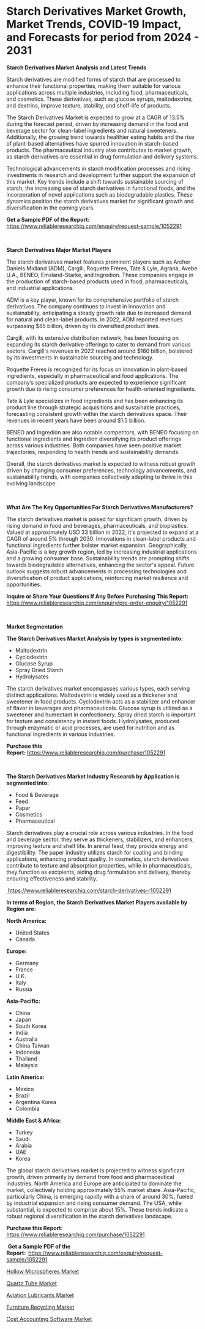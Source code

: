 <p><h1>Starch Derivatives Market Growth, Market Trends, COVID-19 Impact, and Forecasts for period from 2024 - 2031</h1></p><p><strong>Starch Derivatives Market Analysis and Latest Trends</strong></p>
<p><p>Starch derivatives are modified forms of starch that are processed to enhance their functional properties, making them suitable for various applications across multiple industries, including food, pharmaceuticals, and cosmetics. These derivatives, such as glucose syrups, maltodextrins, and dextrins, improve texture, stability, and shelf-life of products. </p><p>The Starch Derivatives Market is expected to grow at a CAGR of 13.5% during the forecast period, driven by increasing demand in the food and beverage sector for clean-label ingredients and natural sweeteners. Additionally, the growing trend towards healthier eating habits and the rise of plant-based alternatives have spurred innovation in starch-based products. The pharmaceutical industry also contributes to market growth, as starch derivatives are essential in drug formulation and delivery systems.</p><p>Technological advancements in starch modification processes and rising investments in research and development further support the expansion of this market. Key trends include a shift towards sustainable sourcing of starch, the increasing use of starch derivatives in functional foods, and the incorporation of novel applications such as biodegradable plastics. These dynamics position the starch derivatives market for significant growth and diversification in the coming years.</p></p>
<p><strong>Get a Sample PDF of the Report:&nbsp;</strong> <a href="https://www.reliableresearchiq.com/enquiry/request-sample/1052291?utm_campaign=101&utm_medium=2&utm_source=Github&utm_content=ia&utm_term=15112024&utm_id=starch-derivatives">https://www.reliableresearchiq.com/enquiry/request-sample/1052291</a></p>
<p>&nbsp;</p>
<p><strong>Starch Derivatives Major Market Players</strong></p>
<p><p>The starch derivatives market features prominent players such as Archer Daniels Midland (ADM), Cargill, Roquette Frères, Tate & Lyle, Agrana, Avebe U.A., BENEO, Emsland-Starke, and Ingredion. These companies engage in the production of starch-based products used in food, pharmaceuticals, and industrial applications.</p><p>ADM is a key player, known for its comprehensive portfolio of starch derivatives. The company continues to invest in innovation and sustainability, anticipating a steady growth rate due to increased demand for natural and clean-label products. In 2022, ADM reported revenues surpassing $85 billion, driven by its diversified product lines.</p><p>Cargill, with its extensive distribution network, has been focusing on expanding its starch derivative offerings to cater to demand from various sectors. Cargill's revenues in 2022 reached around $160 billion, bolstered by its investments in sustainable sourcing and technology.</p><p>Roquette Frères is recognized for its focus on innovation in plant-based ingredients, especially in pharmaceutical and food applications. The company’s specialized products are expected to experience significant growth due to rising consumer preferences for health-oriented ingredients.</p><p>Tate & Lyle specializes in food ingredients and has been enhancing its product line through strategic acquisitions and sustainable practices, forecasting consistent growth within the starch derivatives space. Their revenues in recent years have been around $1.5 billion.</p><p>BENEO and Ingredion are also notable competitors, with BENEO focusing on functional ingredients and Ingredion diversifying its product offerings across various industries. Both companies have seen positive market trajectories, responding to health trends and sustainability demands.</p><p>Overall, the starch derivatives market is expected to witness robust growth driven by changing consumer preferences, technology advancements, and sustainability trends, with companies collectively adapting to thrive in this evolving landscape.</p></p>
<p>&nbsp;</p>
<p><strong>What Are The Key Opportunities For Starch Derivatives Manufacturers?</strong></p>
<p><p>The starch derivatives market is poised for significant growth, driven by rising demand in food and beverages, pharmaceuticals, and bioplastics. Valued at approximately USD 33 billion in 2022, it's projected to expand at a CAGR of around 5% through 2030. Innovations in clean-label products and functional ingredients further bolster market expansion. Geographically, Asia-Pacific is a key growth region, led by increasing industrial applications and a growing consumer base. Sustainability trends are prompting shifts towards biodegradable alternatives, enhancing the sector's appeal. Future outlook suggests robust advancements in processing technologies and diversification of product applications, reinforcing market resilience and opportunities.</p></p>
<p><strong>Inquire or Share Your Questions If Any Before Purchasing This Report:</strong> <a href="https://www.reliableresearchiq.com/enquiry/pre-order-enquiry/1052291?utm_campaign=101&utm_medium=2&utm_source=Github&utm_content=ia&utm_term=15112024&utm_id=starch-derivatives">https://www.reliableresearchiq.com/enquiry/pre-order-enquiry/1052291</a></p>
<p>&nbsp;</p>
<p><strong>Market Segmentation</strong></p>
<p><strong>The Starch Derivatives Market Analysis by types is segmented into:</strong></p>
<p><ul><li>Maltodextrin</li><li>Cyclodextrin</li><li>Glucose Syrup</li><li>Spray Dried Starch</li><li>Hydrolysates</li></ul></p>
<p><p>The starch derivatives market encompasses various types, each serving distinct applications. Maltodextrin is widely used as a thickener and sweetener in food products. Cyclodextrin acts as a stabilizer and enhancer of flavor in beverages and pharmaceuticals. Glucose syrup is utilized as a sweetener and humectant in confectionery. Spray dried starch is important for texture and consistency in instant foods. Hydrolysates, produced through enzymatic or acid processes, are used for nutrition and as functional ingredients in various industries.</p></p>
<p><strong>Purchase this Report:&nbsp;</strong><a href="https://www.reliableresearchiq.com/purchase/1052291?utm_campaign=101&utm_medium=2&utm_source=Github&utm_content=ia&utm_term=15112024&utm_id=starch-derivatives">https://www.reliableresearchiq.com/purchase/1052291</a></p>
<p>&nbsp;</p>
<p><strong>The Starch Derivatives Market Industry Research by Application is segmented into:</strong></p>
<p><ul><li>Food & Beverage</li><li>Feed</li><li>Paper</li><li>Cosmetics</li><li>Pharmaceutical</li></ul></p>
<p><p>Starch derivatives play a crucial role across various industries. In the food and beverage sector, they serve as thickeners, stabilizers, and enhancers, improving texture and shelf life. In animal feed, they provide energy and digestibility. The paper industry utilizes starch for coating and binding applications, enhancing product quality. In cosmetics, starch derivatives contribute to texture and absorption properties, while in pharmaceuticals, they function as excipients, aiding drug formulation and delivery, thereby ensuring effectiveness and stability.</p></p>
<p><a href="https://www.reliableresearchiq.com/starch-derivatives-r1052291?utm_campaign=101&utm_medium=2&utm_source=Github&utm_content=ia&utm_term=15112024&utm_id=starch-derivatives">&nbsp;https://www.reliableresearchiq.com/starch-derivatives-r1052291</a></p>
<p><strong>In terms of Region, the Starch Derivatives Market Players available by Region are:</strong></p>
<p>
    <p> <strong> North America: </strong>
        <ul>
            <li>United States</li>
            <li>Canada</li>
        </ul>
        </p> 
    <p> <strong> Europe: </strong>
        <ul>
            <li>Germany</li>
            <li>France</li>
            <li>U.K.</li>
            <li>Italy</li>
            <li>Russia</li>
        </ul>
        </p> 
    <p> <strong> Asia-Pacific: </strong>
        <ul>
            <li>China</li>
            <li>Japan</li>
            <li>South Korea</li>
            <li>India</li>
            <li>Australia</li>
            <li>China Taiwan</li>
            <li>Indonesia</li>
            <li>Thailand</li>
            <li>Malaysia</li>
        </ul>
        </p> 
    <p> <strong> Latin America: </strong>
        <ul>
            <li>Mexico</li>
            <li>Brazil</li>
            <li>Argentina Korea</li>
            <li>Colombia</li>
        </ul>
        </p> 
    <p> <strong> Middle East & Africa: </strong>
        <ul>
            <li>Turkey</li>
            <li>Saudi</li>
            <li>Arabia</li>
            <li>UAE</li>
            <li>Korea</li>
        </ul>
    </p>
    </p>
<p><p>The global starch derivatives market is projected to witness significant growth, driven primarily by demand from food and pharmaceutical industries. North America and Europe are anticipated to dominate the market, collectively holding approximately 55% market share. Asia-Pacific, particularly China, is emerging rapidly with a share of around 30%, fueled by industrial expansion and rising consumer demand. The USA, while substantial, is expected to comprise about 15%. These trends indicate a robust regional diversification in the starch derivatives landscape.</p></p>
<p><strong>Purchase this Report: </strong><a href="https://www.reliableresearchiq.com/purchase/1052291?utm_campaign=101&utm_medium=2&utm_source=Github&utm_content=ia&utm_term=15112024&utm_id=starch-derivatives">https://www.reliableresearchiq.com/purchase/1052291</a></p>
<p>&nbsp;<strong>Get a Sample PDF of the Report:&nbsp;&nbsp;</strong><a href="https://www.reliableresearchiq.com/enquiry/request-sample/1052291?utm_campaign=101&utm_medium=2&utm_source=Github&utm_content=ia&utm_term=15112024&utm_id=starch-derivatives">https://www.reliableresearchiq.com/enquiry/request-sample/1052291</a></p>
<p><strong></strong></p>
<p><p><a href="https://github.com/WayneHopkins413/Market-Research-Report-List-1/blob/main/hollow-microspheres-market.md?utm_campaign=101&utm_medium=2&utm_source=Github&utm_content=ia&utm_term=15112024&utm_id=starch-derivatives">Hollow Microspheres Market</a></p><p><a href="https://www.linkedin.com/pulse/quartz-tube-market-size-segmentation-trends-growth-analysis-xjcgc?utm_campaign=101&utm_medium=2&utm_source=Github&utm_content=ia&utm_term=15112024&utm_id=starch-derivatives">Quartz Tube Market</a></p><p><a href="https://www.linkedin.com/pulse/global-aviation-lubricants-market-pulse-trends-growth-analysis-zy7df?utm_campaign=101&utm_medium=2&utm_source=Github&utm_content=ia&utm_term=15112024&utm_id=starch-derivatives">Aviation Lubricants Market</a></p><p><a href="https://issuu.com/reportprime-2/docs/furniture-recycling-market-size-203_37cc58337754d6?utm_campaign=101&utm_medium=2&utm_source=Github&utm_content=ia&utm_term=15112024&utm_id=starch-derivatives">Furniture Recycling Market</a></p><p><a href="https://issuu.com/reportprime-2/docs/cost-accounting-software-market-siz_d5f04b9ffa934b?utm_campaign=101&utm_medium=2&utm_source=Github&utm_content=ia&utm_term=15112024&utm_id=starch-derivatives">Cost Accounting Software Market</a></p></p>